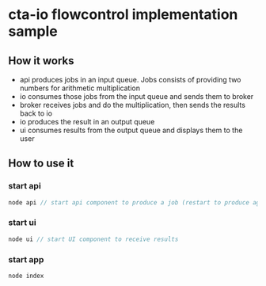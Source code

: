 # cta-io flowcontrol implementation sample

## How it works
* api produces jobs in an input queue. Jobs consists of providing two numbers for arithmetic multiplication
* io consumes those jobs from the input queue and sends them to broker
* broker receives jobs and do the multiplication, then sends the results back to io
* io produces the result in an output queue
* ui consumes results from the output queue and displays them to the user

## How to use it

### start api

````javascript
node api // start api component to produce a job (restart to produce again)
````

### start ui

````javascript
node ui // start UI component to receive results
````

### start app

````javascript
node index
````




   